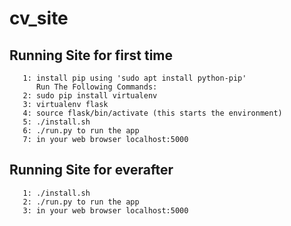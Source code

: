 # cv_site

## Running Site for first time
       1: install pip using 'sudo apt install python-pip'
          Run The Following Commands:
       2: sudo pip install virtualenv
       3: virtualenv flask
       4: source flask/bin/activate (this starts the environment)
       5: ./install.sh
       6: ./run.py to run the app 
       7: in your web browser localhost:5000

## Running Site for everafter
       1: ./install.sh
       2: ./run.py to run the app 
       3: in your web browser localhost:5000
